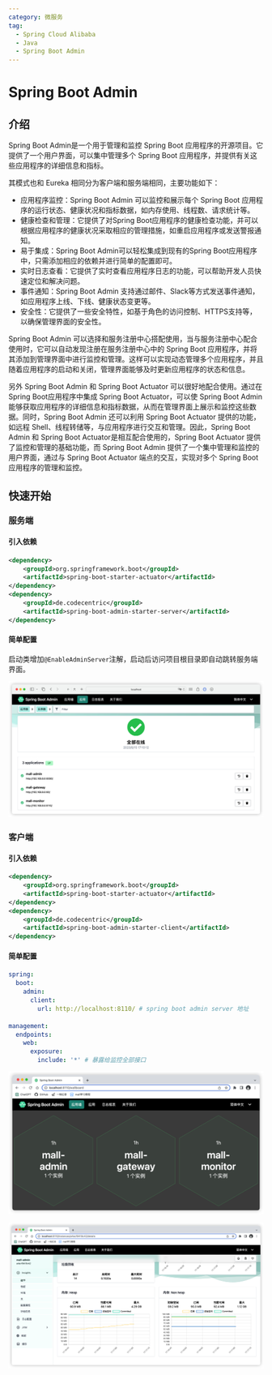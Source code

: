 ```yaml
---
category: 微服务
tag: 
  - Spring Cloud Alibaba
  - Java
  - Spring Boot Admin
---
```


# Spring Boot Admin
## 介绍
Spring Boot Admin是一个用于管理和监控 Spring Boot 应用程序的开源项目。它提供了一个用户界面，可以集中管理多个 Spring Boot 应用程序，并提供有关这些应用程序的详细信息和指标。

其模式也和 Eureka 相同分为客户端和服务端相同，主要功能如下：

- 应用程序监控：Spring Boot Admin 可以监控和展示每个 Spring Boot 应用程序的运行状态、健康状况和指标数据，如内存使用、线程数、请求统计等。
- 健康检查和管理：它提供了对Spring Boot应用程序的健康检查功能，并可以根据应用程序的健康状况采取相应的管理措施，如重启应用程序或发送警报通知。
- 易于集成：Spring Boot Admin可以轻松集成到现有的Spring Boot应用程序中，只需添加相应的依赖并进行简单的配置即可。
- 实时日志查看：它提供了实时查看应用程序日志的功能，可以帮助开发人员快速定位和解决问题。
- 事件通知：Spring Boot Admin 支持通过邮件、Slack等方式发送事件通知，如应用程序上线、下线、健康状态变更等。
- 安全性：它提供了一些安全特性，如基于角色的访问控制、HTTPS支持等，以确保管理界面的安全性。

Spring Boot Admin 可以选择和服务注册中心搭配使用，当与服务注册中心配合使用时，它可以自动发现注册在服务注册中心中的 Spring Boot 应用程序，并将其添加到管理界面中进行监控和管理。这样可以实现动态管理多个应用程序，并且随着应用程序的启动和关闭，管理界面能够及时更新应用程序的状态和信息。

另外 Spring Boot Admin 和 Spring Boot Actuator 可以很好地配合使用。通过在Spring Boot应用程序中集成 Spring Boot Actuator，可以使 Spring Boot Admin 能够获取应用程序的详细信息和指标数据，从而在管理界面上展示和监控这些数据。同时，Spring Boot Admin 还可以利用 Spring Boot Actuator 提供的功能，如远程 Shell、线程转储等，与应用程序进行交互和管理。因此，Spring Boot Admin 和 Spring Boot Actuator是相互配合使用的，Spring Boot Actuator 提供了监控和管理的基础功能，而 Spring Boot Admin 提供了一个集中管理和监控的用户界面，通过与 Spring Boot Actuator 端点的交互，实现对多个 Spring Boot 应用程序的管理和监控。

## 快速开始


### 服务端
#### 引入依赖
```xml
<dependency>
    <groupId>org.springframework.boot</groupId>
    <artifactId>spring-boot-starter-actuator</artifactId>
</dependency>
<dependency>
    <groupId>de.codecentric</groupId>
    <artifactId>spring-boot-admin-starter-server</artifactId>
</dependency>
```

#### 简单配置
启动类增加```@EnableAdminServer```注解，启动后访问项目根目录即自动跳转服务端界面。

![Spring Boot admin 主页](/assets/images/study/backend/java/spring-cloud-alibaba/spring-boot-admin/admin-home.png "Spring Boot admin 主页")

### 客户端
#### 引入依赖
```xml
<dependency>
    <groupId>org.springframework.boot</groupId>
    <artifactId>spring-boot-starter-actuator</artifactId>
</dependency>
<dependency>
    <groupId>de.codecentric</groupId>
    <artifactId>spring-boot-admin-starter-client</artifactId>
</dependency>
```

#### 简单配置
```yml
spring:
  boot:
    admin:
      client:
        url: http://localhost:8110/ # spring boot admin server 地址

management:
  endpoints:
    web:
      exposure:
        include: '*' # 暴露给监控全部接口
```
![客户端服务注册](/assets/images/study/backend/java/spring-cloud-alibaba/spring-boot-admin/admin-wallboard.png "客户端服务注册")

![客户端服务详情](/assets/images/study/backend/java/spring-cloud-alibaba/spring-boot-admin/admin-details.png "客户端服务详情")